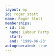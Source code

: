 ```yaml
---
layout: mp
id: roger_stott
name: Roger Stott
memberships:
- id: lab
  name: Labour Party
  start: 
  end: '1999-06-23'
autogenerated: true
---
```

